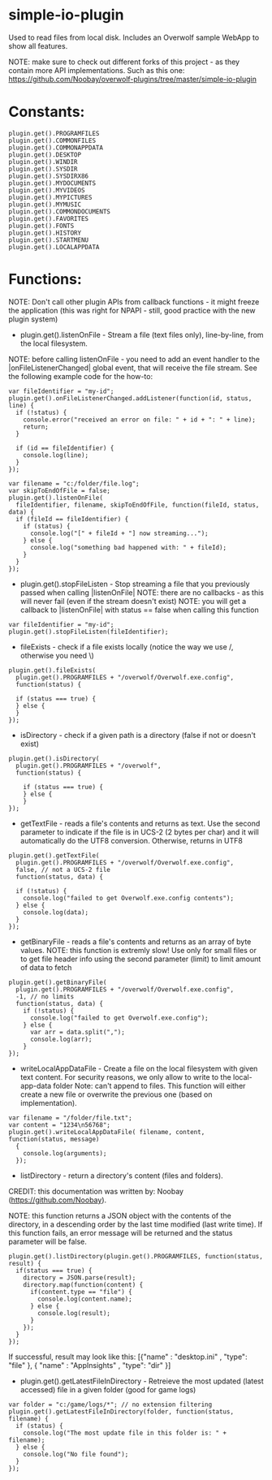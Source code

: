 simple-io-plugin
================
Used to read files from local disk.
Includes an Overwolf sample WebApp to show all features.

NOTE: make sure to check out different forks of this project - as they contain
more API implementations.  Such as this one: 
https://github.com/Noobay/overwolf-plugins/tree/master/simple-io-plugin

Constants:
==========
```
plugin.get().PROGRAMFILES
plugin.get().COMMONFILES
plugin.get().COMMONAPPDATA
plugin.get().DESKTOP
plugin.get().WINDIR
plugin.get().SYSDIR
plugin.get().SYSDIRX86
plugin.get().MYDOCUMENTS
plugin.get().MYVIDEOS
plugin.get().MYPICTURES
plugin.get().MYMUSIC
plugin.get().COMMONDOCUMENTS
plugin.get().FAVORITES
plugin.get().FONTS
plugin.get().HISTORY
plugin.get().STARTMENU
plugin.get().LOCALAPPDATA
```

Functions:
==========
NOTE: Don't call other plugin APIs from callback functions - it might freeze 
the application (this was right for NPAPI - still, good practice with the new
plugin system)


- plugin.get().listenOnFile - Stream a file (text files only), line-by-line,
from the local filesystem. 

NOTE: before calling listenOnFile - you need to add an event handler to the
|onFileListenerChanged| global event, that will receive the file stream.  See
the following example code for the how-to:

```
var fileIdentifier = "my-id";
plugin.get().onFileListenerChanged.addListener(function(id, status, line) {
  if (!status) {
    console.error("received an error on file: " + id + ": " + line);
    return;
  }
  
  if (id == fileIdentifier) {
    console.log(line);
  }
});

var filename = "c:/folder/file.log";
var skipToEndOfFile = false;
plugin.get().listenOnFile(
  fileIdentifier, filename, skipToEndOfFile, function(fileId, status, data) {
  if (fileId == fileIdentifier) {
    if (status) {
      console.log("[" + fileId + "] now streaming...");
    } else {
      console.log("something bad happened with: " + fileId);
    }
  }
});
```

- plugin.get().stopFileListen - Stop streaming a file that you previously passed when calling |listenOnFile|
NOTE: there are no callbacks - as this will never fail (even if the stream doesn't exist)
NOTE: you will get a callback to |listenOnFile| with status == false when calling this function

```
var fileIdentifier = "my-id";
plugin.get().stopFileListen(fileIdentifier);
```

- fileExists - check if a file exists locally (notice the way we use /, otherwise you need \\)

```
plugin.get().fileExists(
  plugin.get().PROGRAMFILES + "/overwolf/Overwolf.exe.config", 
  function(status) {
  
  if (status === true) {
  } else {
  }
});
```

- isDirectory - check if a given path is a directory (false if not or doesn't exist)

```
plugin.get().isDirectory(
  plugin.get().PROGRAMFILES + "/overwolf", 
  function(status) {
  
    if (status === true) {
    } else {
    }
});
```
 
- getTextFile - reads a file's contents and returns as text.
Use the second parameter to indicate if the file is in UCS-2 (2 bytes per char) and
it will automatically do the UTF8 conversion.  Otherwise, returns in UTF8

```
plugin.get().getTextFile(
  plugin.get().PROGRAMFILES + "/overwolf/Overwolf.exe.config", 
  false, // not a UCS-2 file
  function(status, data) {
          
  if (!status) {
    console.log("failed to get Overwolf.exe.config contents");
  } else {
    console.log(data);
  }
});
```
        
- getBinaryFile - reads a file's contents and returns as an array of byte values.
NOTE: this function is extremly slow! Use only for small files or to get file header
info using the second parameter (limit) to limit amount of data to fetch

```
plugin.get().getBinaryFile(
  plugin.get().PROGRAMFILES + "/overwolf/Overwolf.exe.config",
  -1, // no limits
  function(status, data) {
    if (!status) {
      console.log("failed to get Overwolf.exe.config");
    } else {
      var arr = data.split(",");
      console.log(arr);
    }
});
```
- writeLocalAppDataFile - Create a file on the local filesystem with given text content. For security reasons, we only allow to write to the local-app-data folder
Note: can't append to files. This function will either create a new file or overwrite the previous one (based on implementation).

```
var filename = "/folder/file.txt";
var content = "1234\n56768";
plugin.get().writeLocalAppDataFile( filename, content, function(status, message)
  {
    console.log(arguments);
  });
```

- listDirectory - return a directory's content (files and folders).

CREDIT: this documentation was written by: Noobay (https://github.com/Noobay).

NOTE: this function returns a JSON object with the contents of the directory, in 
a descending order by the last time modified (last write time). 
If this function fails, an error message will be returned and the status 
parameter will be false.

```
plugin.get().listDirectory(plugin.get().PROGRAMFILES, function(status, result) {
  if(status === true) {
    directory = JSON.parse(result);
    directory.map(function(content) {
      if(content.type == "file") {
        console.log(content.name);
      } else {
        console.log(result);
      }
    });
  }
});
```

If successful, result may look like this:
[{"name" : "desktop.ini" , 
  "type": "file" },
 { "name" : "AppInsights" , 
   "type": "dir" }]



- plugin.get().getLatestFileInDirectory - Retreieve the most updated (latest accessed) file in a given folder (good for game logs)

```
var folder = "c:/game/logs/*"; // no extension filtering
plugin.get().getLatestFileInDirectory(folder, function(status, filename) {
  if (status) {
    console.log("The most update file in this folder is: " + filename);
  } else {
    console.log("No file found");
  }
});
```
